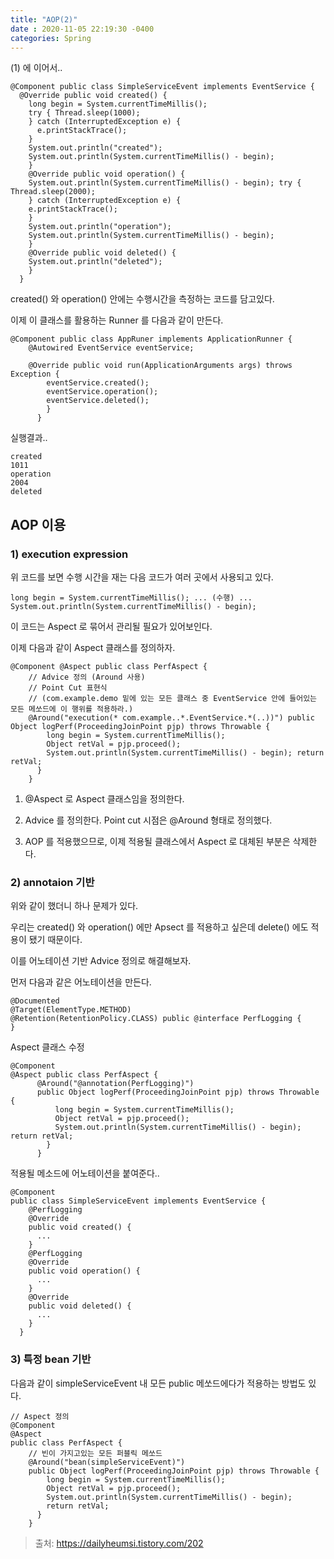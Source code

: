 ```yaml
---
title: "AOP(2)"
date : 2020-11-05 22:19:30 -0400
categories: Spring
---
```





(1) 에 이어서..

```
@Component public class SimpleServiceEvent implements EventService {
  @Override public void created() {
    long begin = System.currentTimeMillis();
    try { Thread.sleep(1000);
    } catch (InterruptedException e) {
      e.printStackTrace(); 
    } 
    System.out.println("created");
    System.out.println(System.currentTimeMillis() - begin); 
    } 
    @Override public void operation() {
    System.out.println(System.currentTimeMillis() - begin); try { Thread.sleep(2000);
    } catch (InterruptedException e) {
    e.printStackTrace();
    } 
    System.out.println("operation");
    System.out.println(System.currentTimeMillis() - begin);
    } 
    @Override public void deleted() {
    System.out.println("deleted"); 
    } 
  }

```


created() 와 operation() 안에는 수행시간을 측정하는 코드를 담고있다.

이제 이 클래스를 활용하는 Runner 를 다음과 같이 만든다.

```
@Component public class AppRuner implements ApplicationRunner {
    @Autowired EventService eventService;
    
    @Override public void run(ApplicationArguments args) throws Exception {
        eventService.created();
        eventService.operation();
        eventService.deleted();
        } 
      }
```


실행결과..

```
created 
1011
operation
2004
deleted
```


## AOP 이용

### 1) execution expression

위 코드를 보면 수행 시간을 재는 다음 코드가 여러 곳에서 사용되고 있다.

```
long begin = System.currentTimeMillis(); ... (수행) ... System.out.println(System.currentTimeMillis() - begin);

```

이 코드는 Aspect 로 묶어서 관리될 필요가 있어보인다.

이제 다음과 같이 Aspect 클래스를 정의하자.

```
@Component @Aspect public class PerfAspect {
    // Advice 정의 (Around 사용)
    // Point Cut 표현식
    // (com.example.demo 밑에 있는 모든 클래스 중 EventService 안에 들어있는 모든 메쏘드에 이 행위를 적용하라.) 
    @Around("execution(* com.example..*.EventService.*(..))") public Object logPerf(ProceedingJoinPoint pjp) throws Throwable {
        long begin = System.currentTimeMillis();
        Object retVal = pjp.proceed();
        System.out.println(System.currentTimeMillis() - begin); return retVal; 
      } 
    }

```

1. @Aspect 로 Aspect 클래스임을 정의한다.

2. Advice 를 정의한다. Point cut 시점은 @Around 형태로 정의했다.

3. AOP 를 적용했으므로, 이제 적용될 클래스에서 Aspect 로 대체된 부분은 삭제한다.



### 2) annotaion 기반

위와 같이 했더니 하나 문제가 있다.

우리는 created() 와 operation() 에만 Apsect 를 적용하고 싶은데 delete() 에도 적용이 됐기 때문이다.

이를 어노테이션 기반 Advice 정의로 해결해보자.

먼저 다음과 같은 어노테이션을 만든다.

```
@Documented
@Target(ElementType.METHOD)
@Retention(RetentionPolicy.CLASS) public @interface PerfLogging {
}
```




Aspect 클래스 수정

```
@Component 
@Aspect public class PerfAspect {
      @Around("@annotation(PerfLogging)")
      public Object logPerf(ProceedingJoinPoint pjp) throws Throwable {
          long begin = System.currentTimeMillis();
          Object retVal = pjp.proceed();
          System.out.println(System.currentTimeMillis() - begin); return retVal; 
        } 
      }
```



적용될 메소드에 어노테이션을 붙여준다..

```
@Component 
public class SimpleServiceEvent implements EventService {
    @PerfLogging 
    @Override 
    public void created() {
      ... 
    } 
    @PerfLogging 
    @Override 
    public void operation() {
      ... 
    } 
    @Override 
    public void deleted() {
      ... 
    } 
  }

```



### 3) 특정 bean 기반

다음과 같이 simpleServiceEvent 내 모든 public 메쏘드에다가 적용하는 방법도 있다.

```
// Aspect 정의 
@Component 
@Aspect 
public class PerfAspect {
    // 빈이 가지고있는 모든 퍼블릭 메쏘드 
    @Around("bean(simpleServiceEvent)")
    public Object logPerf(ProceedingJoinPoint pjp) throws Throwable {
        long begin = System.currentTimeMillis();
        Object retVal = pjp.proceed();
        System.out.println(System.currentTimeMillis() - begin);
        return retVal;
      } 
    }
```


> 출처: https://dailyheumsi.tistory.com/202 
